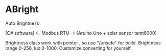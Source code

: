 # ABright
Auto Brightness 

[C# software] <--Modbus RTU--> [Aruino Uno + solar sensor temt6000] 

Brightness class work with pointer , so use "/unsafe" for build.
Brightness range 0-256, lux 0-1000. Customize converting for yourself.
